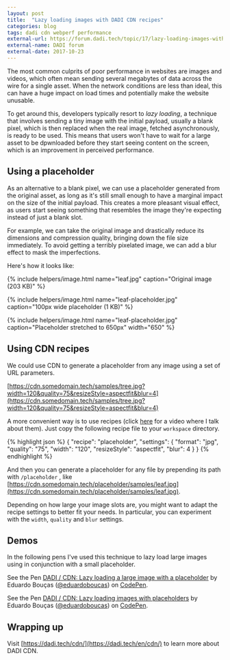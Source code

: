 ```yaml
---
layout: post
title:  "Lazy loading images with DADI CDN recipes"
categories: blog
tags: dadi cdn webperf performance
external-url: https://forum.dadi.tech/topic/17/lazy-loading-images-with-cdn-recipes
external-name: DADI forum
external-date: 2017-10-23
---
```

The most common culprits of poor performance in websites are images and videos, which often mean sending several megabytes of data across the wire for a single asset. When the network conditions are less than ideal, this can have a huge impact on load times and potentially make the website unusable.

To get around this, developers typically resort to *lazy loading*, a technique that involves sending a tiny image with the initial payload, usually a blank pixel, which is then replaced when the real image, fetched asynchronously, is ready to be used. <!--more-->This means that users won't have to wait for a large asset to be dpwnloaded before they start seeing content on the screen, which is an improvement in perceived performance.

## Using a placeholder

As an alternative to a blank pixel, we can use a placeholder generated from the original asset, as long as it's still small enough to have a marginal impact on the size of the initial payload. This creates a more pleasant visual effect, as users start seeing something that resembles the image they're expecting instead of just a blank slot.

For example, we can take the original image and drastically reduce its dimensions and compression quality, bringing down the file size immediately. To avoid getting a terribly pixelated image, we can add a blur effect to mask the imperfections.

Here's how it looks like:

{% include helpers/image.html name="leaf.jpg" caption="Original image (203 KB)" %}

{% include helpers/image.html name="leaf-placeholder.jpg" caption="100px wide placeholder (1 KB)" %}

{% include helpers/image.html name="leaf-placeholder.jpg" caption="Placeholder stretched to 650px" width="650" %}

## Using CDN recipes

We could use CDN to generate a placeholder from any image using a set of URL parameters.

[https://cdn.somedomain.tech/samples/tree.jpg?width=120&quality=75&resizeStyle=aspectfit&blur=4](https://cdn.somedomain.tech/samples/tree.jpg?width=120&quality=75&resizeStyle=aspectfit&blur=4)

A more convenient way is to use recipes (click [here](https://www.youtube.com/watch?v=4wYq8fmyYhA) for a video where I talk about them). Just copy the following recipe file to your `workspace` directory.

{% highlight json %}
{
  "recipe": "placeholder",
  "settings": {
    "format": "jpg",
    "quality": "75",
    "width": "120",
    "resizeStyle": "aspectfit",
    "blur": 4
  }
}
{% endhighlight %}

And then you can generate a placeholder for any file by prepending its path with `/placeholder` , like [https://cdn.somedomain.tech/placeholder/samples/leaf.jpg](https://cdn.somedomain.tech/placeholder/samples/leaf.jpg).

Depending on how large your image slots are, you might want to adapt the recipe settings to better fit your needs. In particular, you can experiment with the `width`, `quality` and `blur` settings.

## Demos

In the following pens I've used this technique to lazy load large images using in conjunction with a small placeholder.

<p data-height="550" data-theme-id="0" data-slug-hash="RLOVGm" data-default-tab="result" data-user="eduardoboucas" data-embed-version="2" data-pen-title="DADI / CDN: Lazy loading a large image with a placeholder" data-preview="true" class="codepen">See the Pen <a href="https://codepen.io/eduardoboucas/pen/RLOVGm/">DADI / CDN: Lazy loading a large image with a placeholder</a> by Eduardo Bouças (<a href="https://codepen.io/eduardoboucas">@eduardoboucas</a>) on <a href="https://codepen.io">CodePen</a>.</p>
<script async src="https://production-assets.codepen.io/assets/embed/ei.js"></script>

<p data-height="344" data-theme-id="0" data-slug-hash="OxGVqb" data-default-tab="result" data-user="eduardoboucas" data-embed-version="2" data-pen-title="DADI / CDN: Lazy loading images with placeholders" data-preview="true" class="codepen">See the Pen <a href="https://codepen.io/eduardoboucas/pen/OxGVqb/">DADI / CDN: Lazy loading images with placeholders</a> by Eduardo Bouças (<a href="https://codepen.io/eduardoboucas">@eduardoboucas</a>) on <a href="https://codepen.io">CodePen</a>.</p>
<script async src="https://production-assets.codepen.io/assets/embed/ei.js"></script>

## Wrapping up

Visit [https://dadi.tech/cdn/](https://dadi.tech/en/cdn/) to learn more about DADI CDN.<!--tomb-->